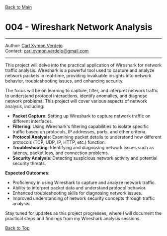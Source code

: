 <a name="top"></a>
[Back to Main](https://github.com/caxylive/Net_Projects/blob/main/README.md)
# 004 - Wireshark Network Analysis

---

Author: [Carl Xymon Verdejo](https://hardworking-lion-z4sd3b.mystrikingly.com/) </br>
Contact: carl.xymon.verdejo@gmail.com

---

This project will delve into the practical application of Wireshark for network traffic analysis. Wireshark is a powerful tool used to capture and analyze network packets in real-time, providing invaluable insights into network behavior, troubleshooting issues, and enhancing security.

The focus will be on learning to capture, filter, and interpret network traffic to understand protocol interactions, identify anomalies, and diagnose network problems. This project will cover various aspects of network analysis, including:

  - **Packet Capture**: Setting up Wireshark to capture network traffic on different interfaces.
  - **Filtering**: Using Wireshark's filtering capabilities to isolate specific traffic based on protocols, IP addresses, ports, and other criteria.
  - **Protocol Analysis**: Examining packet details to understand how different protocols (TCP, UDP, IP, HTTP, etc.) function.
  - **Troubleshooting**: Identifying and diagnosing network issues such as latency, packet loss, and connection problems.
  - **Security Analysis**: Detecting suspicious network activity and potential security threats.

**Expected Outcomes**:
  - Proficiency in using Wireshark to capture and analyze network traffic.
  - Ability to interpret packet data and understand protocol behavior.
  - Enhanced troubleshooting skills for diagnosing network issues.
  - Improved understanding of network security concepts through traffic analysis.

Stay tuned for updates as this project progresses, where I will document the practical steps and findings from my Wireshark analysis sessions.

[Back to Top](#top)
